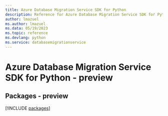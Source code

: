 ```yaml
---
title: Azure Database Migration Service SDK for Python
description: Reference for Azure Database Migration Service SDK for Python
author: lmazuel
ms.author: lmazuel
ms.data: 05/19/2023
ms.topic: reference
ms.devlang: python
ms.service: databasemigrationservice
---
```

# Azure Database Migration Service SDK for Python - preview
## Packages - preview
[!INCLUDE [packages](database-migration-service-index.md)]